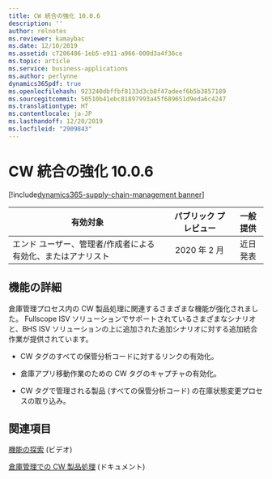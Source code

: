 ```yaml
---
title: CW 統合の強化 10.0.6
description: ''
author: relnotes
ms.reviewer: kamaybac
ms.date: 12/10/2019
ms.assetid: c7206486-1eb5-e911-a966-000d3a4f36ce
ms.topic: article
ms.service: business-applications
ms.author: perlynne
dynamics365pdf: true
ms.openlocfilehash: 923240dbffbf8133d3cb8f47adeef6b5b3857189
ms.sourcegitcommit: 50510b41ebc81897993a45f689651d9eda6c4247
ms.translationtype: HT
ms.contentlocale: ja-JP
ms.lasthandoff: 12/20/2019
ms.locfileid: "2909843"
---
```

# <a name="further-catch-weight-integration-1006"></a>CW 統合の強化 10.0.6
[!include[dynamics365-supply-chain-management banner](../includes/dynamics365-supply-chain-management.md)]

| 有効対象    |  パブリック プレビュー | 一般提供 | 
| ---------- | :----------: |:----------: |
|エンド ユーザー、管理者/作成者による有効化、またはアナリスト|2020 年 2 月| 近日発表|






## <a name="feature-details"></a>機能の詳細
<!--feature detail start -->
倉庫管理プロセス内の CW 製品処理に関連するさまざまな機能が強化されました。 Fullscope ISV ソリューションでサポートされているさまざまなシナリオと、BHS ISV ソリューションの上に追加された追加シナリオに対する追加統合作業が提供されています。

- CW タグのすべての保管分析コードに対するリンクの有効化。

- 倉庫アプリ移動作業のための CW タグのキャプチャの有効化。

- CW タグで管理される製品 (すべての保管分析コード) の在庫状態変更プロセスの取り込み。

<!--feature detail end -->










## <a name="see-also"></a>関連項目
[機能の探索](https://www.microsoft.com/videoplayer/embed/RE4jzx8) (ビデオ)

[倉庫管理での CW 製品処理](https://docs.microsoft.com/dynamics365/unified-operations/supply-chain/warehousing/catch-weight-processing) (ドキュメント)
